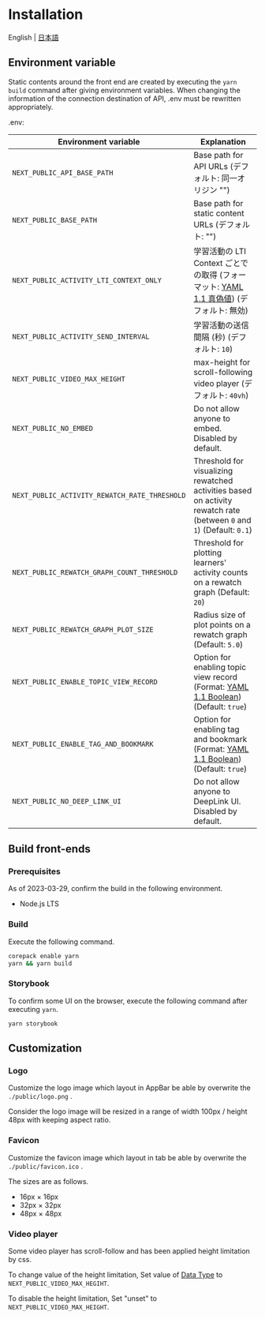 # Installation

English | [日本語](INSTALL-ja.md)

## Environment variable

Static contents around the front end are created by executing the `yarn build` command after giving environment variables.
When changing the information of the connection destination of API, .env must be rewritten appropriately.

.env:

| Environment variable                          | Explanation                                                                                                               |
| --------------------------------------------- | ------------------------------------------------------------------------------------------------------------------------- |
| `NEXT_PUBLIC_API_BASE_PATH`                   | Base path for API URLs (デフォルト: 同一オリジン "")                                                                      |
| `NEXT_PUBLIC_BASE_PATH`                       | Base path for static content URLs (デフォルト: "")                                                                        |
| `NEXT_PUBLIC_ACTIVITY_LTI_CONTEXT_ONLY`       | 学習活動の LTI Context ごとでの取得 (フォーマット: [YAML 1.1 真偽値](https://yaml.org/type/bool.html)) (デフォルト: 無効) |
| `NEXT_PUBLIC_ACTIVITY_SEND_INTERVAL`          | 学習活動の送信間隔 (秒) (デフォルト: `10`)                                                                                |
| `NEXT_PUBLIC_VIDEO_MAX_HEIGHT`                | max-height for scroll-following video player (デフォルト: `40vh`)                                                         |
| `NEXT_PUBLIC_NO_EMBED`                        | Do not allow anyone to embed. Disabled by default.                                                                        |
| `NEXT_PUBLIC_ACTIVITY_REWATCH_RATE_THRESHOLD` | Threshold for visualizing rewatched activities based on activity rewatch rate (between `0` and `1`) (Default: `0.1`)      |
| `NEXT_PUBLIC_REWATCH_GRAPH_COUNT_THRESHOLD`   | Threshold for plotting learners' activity counts on a rewatch graph (Default: `20`)                                       |
| `NEXT_PUBLIC_REWATCH_GRAPH_PLOT_SIZE`         | Radius size of plot points on a rewatch graph (Default: `5.0`)                                                            |
| `NEXT_PUBLIC_ENABLE_TOPIC_VIEW_RECORD`        | Option for enabling topic view record  (Format: [YAML 1.1 Boolean](https://yaml.org/type/bool.html)) (Default: `true`)    |
| `NEXT_PUBLIC_ENABLE_TAG_AND_BOOKMARK`         | Option for enabling tag and bookmark (Format: [YAML 1.1 Boolean](https://yaml.org/type/bool.html)) (Default: `true`)      |
| `NEXT_PUBLIC_NO_DEEP_LINK_UI`                 | Do not allow anyone to DeepLink UI. Disabled by default.                                                                  |

## Build front-ends

### Prerequisites

As of 2023-03-29, confirm the build in the following environment.

- Node.js LTS

### Build

Execute the following command.

```sh
corepack enable yarn
yarn && yarn build
```

### Storybook

To confirm some UI on the browser, execute the following command after executing `yarn`.

```sh
yarn storybook
```

## Customization

### Logo

Customize the logo image which layout in AppBar be able by overwrite the `./public/logo.png` .

Consider the logo image will be resized in a range of width 100px / height 48px with keeping aspect ratio.

### Favicon

Customize the favicon image which layout in tab be able by overwrite the `./public/favicon.ico` .

The sizes are as follows.

- 16px × 16px
- 32px × 32px
- 48px × 48px

### Video player

Some video player has scroll-follow and has been applied height limitation by css.

To change value of the height limitation, Set value of [<length> Data Type](https://developer.mozilla.org/en-US/docs/Web/CSS/Length) to `NEXT_PUBLIC_VIDEO_MAX_HEGIHT`.

To disable the height limitation, Set "unset" to `NEXT_PUBLIC_VIDEO_MAX_HEIGHT`.
